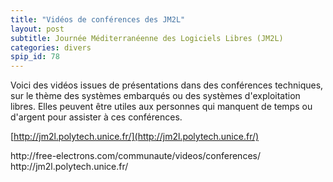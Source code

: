 ```yaml
---
title: "Vidéos de conférences des JM2L"
layout: post
subtitle: Journée Méditerranéenne des Logiciels Libres (JM2L)
categories: divers
spip_id: 78
---
```


Voici des vidéos issues de présentations dans des conférences techniques, sur le thème des systèmes embarqués ou des systèmes d'exploitation libres. Elles peuvent être utiles aux personnes qui manquent de temps ou d'argent pour assister à ces conférences.


[http://jm2l.polytech.unice.fr/](http://jm2l.polytech.unice.fr/)

<p class="ps">
http://free-electrons.com/communaute/videos/conferences/
http://jm2l.polytech.unice.fr/
</p>